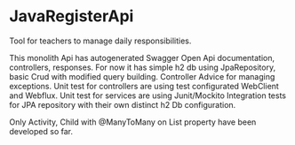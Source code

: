 # JavaRegisterApi
Tool for teachers to manage daily responsibilities.

This monolith Api has autogenerated Swagger Open Api documentation, controllers, responses. For now it has simple h2 db using JpaRepository, basic Crud with modified query building.
Controller Advice for managing exceptions.
Unit test for controllers are using test configurated WebClient and Webflux.
Unit test for services are using Junit/Mockito
Integration tests for JPA repository with their own distinct h2 Db configuration.

Only Activity, Child with @ManyToMany on List<ActivityDb> property have been developed so far.


